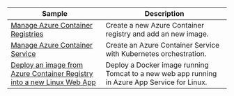 | Sample  | Description |
|---------|---------|
| [Manage Azure Container Registries][1] | Create a new Azure Container registry and add an new image. | 
| [Manage Azure Container Service][2] | Create an Azure Container Service with Kubernetes orchestration. | 
| [Deploy an image from Azure Container Registry into a new Linux Web App][3] | Deploy a Docker image running Tomcat to a new web app running in Azure App Service for Linux. | 

[1]: https://github.com/Azure-Samples/acr-java-manage-azure-container-registry/
[2]: https://github.com/azure-samples/acs-java-manage-azure-container-service-with-kubernetes-orchestrator
[3]: https://github.com/Azure-Samples/app-service-java-deploy-image-from-acr-to-linux/
